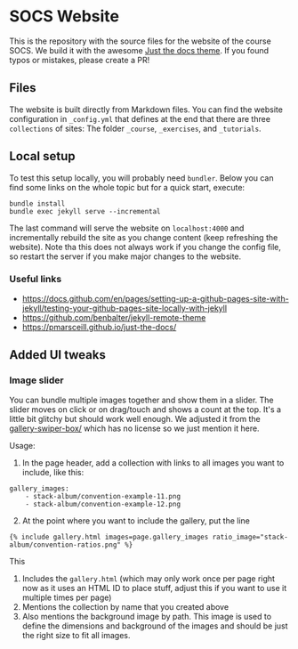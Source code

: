 # SOCS Website

This is the repository with the source files for the website of the course SOCS. We build it with the awesome [Just the docs theme](https://github.com/pmarsceill/just-the-docs). If you found typos or mistakes, please create a PR!

## Files

The website is built directly from Markdown files. You can find the website configuration in `_config.yml` that defines at the end that there are three `collections` of sites: The folder `_course`, `_exercises`, and `_tutorials`.

## Local setup

To test this setup locally, you will probably need `bundler`. Below you can find some links on the whole topic but for a quick start, execute:

```shell
bundle install
bundle exec jekyll serve --incremental
```

The last command will serve the website on `localhost:4000` and incrementally rebuild the site as you change content (keep refreshing the website). Note tha this does not always work if you change the config file, so restart the server if you make major changes to the website.

### Useful links

* <https://docs.github.com/en/pages/setting-up-a-github-pages-site-with-jekyll/testing-your-github-pages-site-locally-with-jekyll>
* <https://github.com/benbalter/jekyll-remote-theme>
* <https://pmarsceill.github.io/just-the-docs/>

## Added UI tweaks

### Image slider

You can bundle multiple images together and show them in a slider. The slider moves on click or on drag/touch and shows a count at the top. It's a little bit glitchy but should work well enough. We adjusted it from the [gallery-swiper-box/](https://www.cssscript.com/gallery-swiper-box/) which has no license so we just mention it here.

Usage:
1. In the page header, add a collection with links to all images you want to include, like this:
```
gallery_images:
    - stack-album/convention-example-11.png
    - stack-album/convention-example-12.png
```
2. At the point where you want to include the gallery, put the line 
```
{% include gallery.html images=page.gallery_images ratio_image="stack-album/convention-ratios.png" %}
```

This 
1. Includes the `gallery.html` (which may only work once per page right now as it uses an HTML ID to place stuff, adjust this if you want to use it multiple times per page)
1. Mentions the collection by name that you created above
1. Also mentions the background image by path. This image is used to define the dimensions and background of the images and should be just the right size to fit all images.
